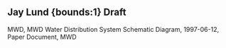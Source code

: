 ## Jay Lund {bounds:1} Draft
MWD, MWD Water Distribution System Schematic Diagram, 1997-06-12, Paper Document, MWD
